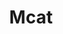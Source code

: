 ---
title: Mcat
crosslinks:
- premed
- livven
- MCATforsale
- Anki
- medicalschool
- AMAAggregator
- medicine
- 2007scape
- fountainpens
- OutOfTheLoop
- study
- lakers
- WTF
- premedpirates
- ronpaulshops
- loseit
- mildlyinteresting
- LinkinPark
- iamverysmart
- xkcd
---